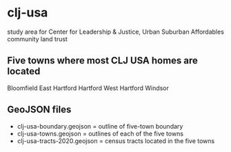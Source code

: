 # clj-usa
study area for Center for Leadership &amp; Justice, Urban Suburban Affordables community land trust

## Five towns where most CLJ USA homes are located
Bloomfield
East Hartford
Hartford
West Hartford
Windsor

## GeoJSON files
- clj-usa-boundary.geojson = outline of five-town boundary
- clj-usa-towns.geojson = outlines of each of the five towns
- clj-usa-tracts-2020.geojson = census tracts located in the five towns
